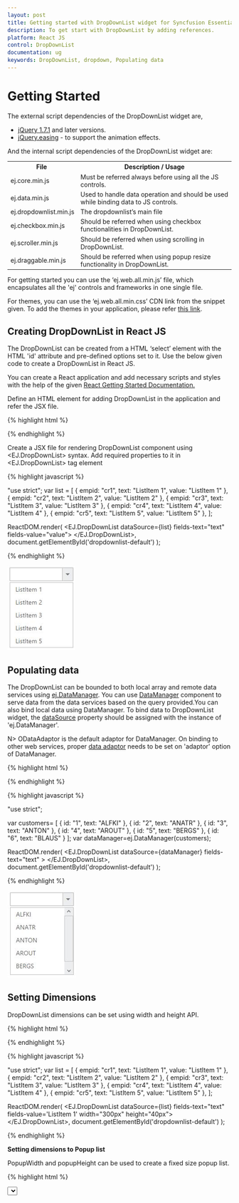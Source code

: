 ```yaml
---
layout: post
title: Getting started with DropDownList widget for Syncfusion Essential JS
description: To get start with DropDownList by adding references.
platform: React JS
control: DropDownList
documentation: ug
keywords: DropDownList, dropdown, Populating data
---
```


# Getting Started

The external script dependencies of the DropDownList widget are,

* [jQuery 1.7.1](http://jquery.com/) and later versions.
* [jQuery.easing](http://gsgd.co.uk/sandbox/jquery/easing/) - to support the animation effects.

And the internal script dependencies of the DropDownList widget are:

<table>
	<tr>
		<th>File </th>
		<th>Description / Usage </th>
	</tr>
	<tr>
		<td>ej.core.min.js</td>
		<td>Must be referred always before using all the JS controls.</td>
	</tr>
	<tr>
		<td>ej.data.min.js</td>
		<td>Used to handle data operation and should be used while binding data to JS controls.</td>
	</tr>
	<tr>
		<td>ej.dropdownlist.min.js</td>
		<td>The dropdownlist’s main file</td>
	</tr>
	<tr>
		<td>ej.checkbox.min.js</td>
		<td>Should be referred when using checkbox functionalities in DropDownList.</td>
	</tr>
	<tr>
		<td>ej.scroller.min.js</td>
		<td>Should be referred when using scrolling in DropDownList.</td>
	</tr>
	<tr>
		<td>ej.draggable.min.js</td>
		<td>Should be referred when using popup resize functionality in DropDownList.</td>
	</tr>
</table>

For getting started you can use the ‘ej.web.all.min.js’ file, which encapsulates all the 'ej' controls and frameworks in one single file.<br/> 

For themes, you can use the ‘ej.web.all.min.css’ CDN link from the snippet given. To add the themes in your application, please refer [this link](http://help.syncfusion.com/js/theming-in-essential-javascript-components#adding-specific-theme-to-your-application).

## Creating DropDownList in React JS

The DropDownList can be created from a HTML ‘select’ element with the HTML 'id' attribute and pre-defined options set to it. Use the below given code to create a DropDownList in React JS.

You can create a React application and add necessary scripts and styles with the help of the given [React Getting Started Documentation.](https://help.syncfusion.com/reactjs/overview)

Define an HTML element for adding DropDownList in the application and refer the JSX file.

{% highlight html %}
	
<div id="dropdownlist-default"></div>
<script src="app/dropdownlist/default.js"></script>
			
{% endhighlight %}

Create a JSX file for rendering DropDownList component using &lt;EJ.DropDownList&gt; syntax. Add required properties to it in &lt;EJ.DropDownList&gt; tag element
	
{% highlight javascript %}	
	
"use strict";
	var list = [
		{ empid: "cr1", text: "ListItem 1", value: "ListItem 1" },
        { empid: "cr2", text: "ListItem 2", value: "ListItem 2" },
    	{ empid: "cr3", text: "ListItem 3", value: "ListItem 3" },
        { empid: "cr4", text: "ListItem 4", value: "ListItem 4" },
        { empid: "cr5", text: "ListItem 5", value: "ListItem 5" },
    ];

ReactDOM.render(
   <EJ.DropDownList dataSource={list} fields-text="text" fields-value="value">
   </EJ.DropDownList>,
document.getElementById('dropdownlist-default')
);
	
{% endhighlight %}

![](Getting-Started_images/Getting-Started_img1.jpeg)

## Populating data

The DropDownList can be bounded to both local array and remote data services using [ej.DataManager](http://help.syncfusion.com/js/datamanager/overview). You can use [DataManager](http://help.syncfusion.com/js/datamanager/overview) component to serve data from the data services based on the query provided.You can also bind local data using DataManager. To bind data to DropDownList widget, the [dataSource](http://help.syncfusion.com/js/api/ejdropdownlist#members:datasource) property should be assigned with the instance of 'ej.DataManager'.
 
N> ODataAdaptor is the default adaptor for DataManager. On binding to other web services, proper [data adaptor](http://help.syncfusion.com/js/datamanager/data-adaptors) needs to be set on 'adaptor' option of DataManager. 
	
{% highlight html %}

<div id="dropdownlist-default"></div>
<script src="app/dropdownlist/default.js"></script>

{% endhighlight %}
	
{% highlight javascript %}	
	
"use strict";

var  customers= [
                 { id: "1", text: "ALFKI" }, { id: "2", text: "ANATR" }, { id: "3", text: "ANTON" },
                 { id: "4", text: "AROUT" }, { id: "5", text: "BERGS" }, { id: "6", text: "BLAUS" }
            ];
var dataManager=ej.DataManager(customers);

ReactDOM.render(
   <EJ.DropDownList dataSource={dataManager} fields-text="text" >
   </EJ.DropDownList>,
document.getElementById('dropdownlist-default')
);
			
{% endhighlight %}
	
![](Getting-Started_images/Getting-Started_img2.jpeg)

## Setting Dimensions

DropDownList dimensions can be set using width and height API.
	
{% highlight html %}

<div id="dropdownlist-default"></div>
<script src="app/dropdownlist/default.js"></script>

{% endhighlight %}
	
{% highlight javascript %}	
	
"use strict";
	var list = [
		{ empid: "cr1", text: "ListItem 1", value: "ListItem 1" },
        { empid: "cr2", text: "ListItem 2", value: "ListItem 2" },
    	{ empid: "cr3", text: "ListItem 3", value: "ListItem 3" },
        { empid: "cr4", text: "ListItem 4", value: "ListItem 4" },
        { empid: "cr5", text: "ListItem 5", value: "ListItem 5" },
    ];

ReactDOM.render(
   <EJ.DropDownList dataSource={list} fields-text="text" fields-value='ListItem 1' width="300px" height="40px">
   </EJ.DropDownList>,
document.getElementById('dropdownlist-default')
);

{% endhighlight %}

**Setting dimensions to Popup list**

PopupWidth and popupHeight can be used to create a fixed size popup list.

{% highlight html %}

<select id="dropdown1" ej-dropdownlist e-datasource="dataList" e-value="value" e-popupHeight="popupheight" e-popupWidth="popupwidth"/>

{% endhighlight %}
	
{% highlight javascript %}

"use strict";
	var list = [
		{ empid: "cr1", text: "ListItem 1", value: "ListItem 1" },
        { empid: "cr2", text: "ListItem 2", value: "ListItem 2" },
    	{ empid: "cr3", text: "ListItem 3", value: "ListItem 3" },
        { empid: "cr4", text: "ListItem 4", value: "ListItem 4" },
        { empid: "cr5", text: "ListItem 5", value: "ListItem 5" },
    ];

ReactDOM.render(
   <EJ.DropDownList dataSource={list} fields-text="text" fields-value='ListItem 1' popupHeight="100px" popupWidth="200px">
   </EJ.DropDownList>,
document.getElementById('dropdownlist-default')
);
	
{% endhighlight %}
